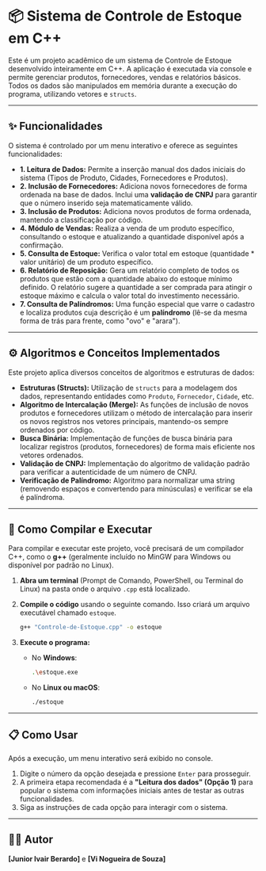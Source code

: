 # 📦 Sistema de Controle de Estoque em C++

Este é um projeto acadêmico de um sistema de Controle de Estoque desenvolvido inteiramente em C++. A aplicação é executada via console e permite gerenciar produtos, fornecedores, vendas e relatórios básicos. Todos os dados são manipulados em memória durante a execução do programa, utilizando vetores e `structs`.

---

## ✨ Funcionalidades

O sistema é controlado por um menu interativo e oferece as seguintes funcionalidades:

* **1. Leitura de Dados:** Permite a inserção manual dos dados iniciais do sistema (Tipos de Produto, Cidades, Fornecedores e Produtos).
* **2. Inclusão de Fornecedores:** Adiciona novos fornecedores de forma ordenada na base de dados. Inclui uma **validação de CNPJ** para garantir que o número inserido seja matematicamente válido.
* **3. Inclusão de Produtos:** Adiciona novos produtos de forma ordenada, mantendo a classificação por código.
* **4. Módulo de Vendas:** Realiza a venda de um produto específico, consultando o estoque e atualizando a quantidade disponível após a confirmação.
* **5. Consulta de Estoque:** Verifica o valor total em estoque (quantidade * valor unitário) de um produto específico.
* **6. Relatório de Reposição:** Gera um relatório completo de todos os produtos que estão com a quantidade abaixo do estoque mínimo definido. O relatório sugere a quantidade a ser comprada para atingir o estoque máximo e calcula o valor total do investimento necessário.
* **7. Consulta de Palíndromos:** Uma função especial que varre o cadastro e localiza produtos cuja descrição é um **palíndromo** (lê-se da mesma forma de trás para frente, como "ovo" e "arara").

---

## ⚙️ Algoritmos e Conceitos Implementados

Este projeto aplica diversos conceitos de algoritmos e estruturas de dados:

* **Estruturas (Structs):** Utilização de `structs` para a modelagem dos dados, representando entidades como `Produto`, `Fornecedor`, `Cidade`, etc.
* **Algoritmo de Intercalação (Merge):** As funções de inclusão de novos produtos e fornecedores utilizam o método de intercalação para inserir os novos registros nos vetores principais, mantendo-os sempre ordenados por código.
* **Busca Binária:** Implementação de funções de busca binária para localizar registros (produtos, fornecedores) de forma mais eficiente nos vetores ordenados.
* **Validação de CNPJ:** Implementação do algoritmo de validação padrão para verificar a autenticidade de um número de CNPJ.
* **Verificação de Palíndromo:** Algoritmo para normalizar uma string (removendo espaços e convertendo para minúsculas) e verificar se ela é palíndroma.

---

## 🚀 Como Compilar e Executar

Para compilar e executar este projeto, você precisará de um compilador C++, como o **g++** (geralmente incluído no MinGW para Windows ou disponível por padrão no Linux).

1.  **Abra um terminal** (Prompt de Comando, PowerShell, ou Terminal do Linux) na pasta onde o arquivo `.cpp` está localizado.

2.  **Compile o código** usando o seguinte comando. Isso criará um arquivo executável chamado `estoque`.
    ```bash
    g++ "Controle-de-Estoque.cpp" -o estoque
    ```
  

3.  **Execute o programa:**
    * No **Windows**:
        ```bash
        .\estoque.exe
        ```
    * No **Linux ou macOS**:
        ```bash
        ./estoque
        ```

---

## 📋 Como Usar

Após a execução, um menu interativo será exibido no console.
1.  Digite o número da opção desejada e pressione `Enter` para prosseguir.
2.  A primeira etapa recomendada é a **"Leitura dos dados" (Opção 1)** para popular o sistema com informações iniciais antes de testar as outras funcionalidades.
3.  Siga as instruções de cada opção para interagir com o sistema.

---

## 👨‍💻 Autor

 **[Junior Ivair Berardo]** e **[Vi Nogueira de Souza]**
